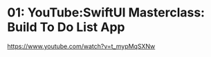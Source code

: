 # 01: YouTube:SwiftUI Masterclass: Build To Do List App

https://www.youtube.com/watch?v=t_mypMqSXNw
